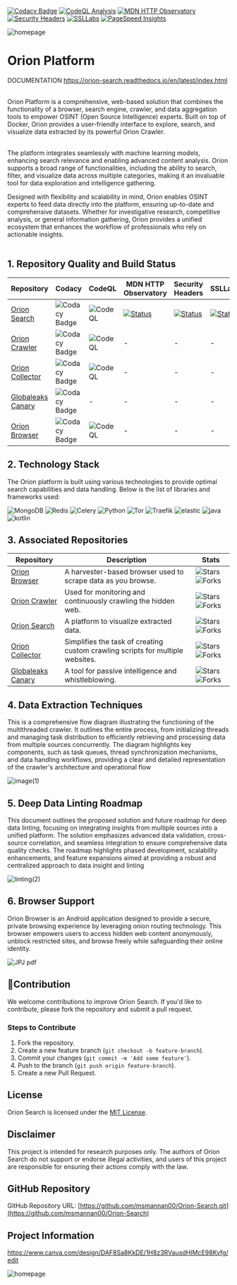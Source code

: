 [![Codacy Badge](https://app.codacy.com/project/badge/Grade/a1f302d35c0f4f8c9293acabc5086512)](https://app.codacy.com/gh/msmannan00/Orion-Search/dashboard?utm_source=gh&utm_medium=referral&utm_content=&utm_campaign=Badge_grade)
[![CodeQL Analysis](https://github.com/msmannan00/Genesis-Search/actions/workflows/github-code-scanning/codeql/badge.svg)](https://github.com/msmannan00/Genesis-Search/actions/workflows/github-code-scanning/codeql)
[![MDN HTTP Observatory](https://img.shields.io/badge/observatory-A%2B-brightgreen)](https://developer.mozilla.org/en-US/observatory/analyze?host=orion.whistleaks.com)
[![Security Headers](https://img.shields.io/badge/security%20headers-A%2B-brightgreen)](https://securityheaders.com/?q=https%3A%2F%orion.whistleaks.com%2F)
[![SSLLabs](https://img.shields.io/static/v1?label=SSLLabs&message=A%2B&color=brightgreen)](https://www.ssllabs.com/ssltest/analyze.html?d=orion.whistleaks.com&latest)
[![PageSpeed Insights](https://img.shields.io/badge/PageSpeed%20Insights-100%25-brightgreen)](https://pagespeed.web.dev/analysis/https-orion-whistleaks-com/r5jf6x7xj5?form_factor=desktop)


![homepage](https://github.com/user-attachments/assets/37fcf444-40be-46c9-8bd8-45a22d824141)

# Orion Platform
DOCUMENTATION https://orion-search.readthedocs.io/en/latest/index.html

<br>
Orion Platform is a comprehensive, web-based solution that combines the functionality of a browser, search engine, crawler, and data aggregation tools to empower OSINT (Open Source Intelligence) experts. Built on top of Docker, Orion provides a user-friendly interface to explore, search, and visualize data extracted by its powerful Orion Crawler.<br><br>

The platform integrates seamlessly with machine learning models, enhancing search relevance and enabling advanced content analysis. Orion supports a broad range of functionalities, including the ability to search, filter, and visualize data across multiple categories, making it an invaluable tool for data exploration and intelligence gathering.<br>

Designed with flexibility and scalability in mind, Orion enables OSINT experts to feed data directly into the platform, ensuring up-to-date and comprehensive datasets. Whether for investigative research, competitive analysis, or general information gathering, Orion provides a unified ecosystem that enhances the workflow of professionals who rely on actionable insights.<br>
<br>

## 1. Repository Quality and Build Status
| Repository                                     | Codacy                                                                                   | CodeQL                                                                                               | MDN HTTP Observatory                                                                                          | Security Headers                                                                                             | SSLLabs                                                                                                      |
|-----------------------------------------------|-----------------------------------------------------------------------------------------|-----------------------------------------------------------------------------------------------------|--------------------------------------------------------------------------------------------------------------|--------------------------------------------------------------------------------------------------------------|-------------------------------------------------------------------------------------------------------------|
| [Orion Search](https://github.com/msmannan00/Orion-Search)   | ![Codacy Badge](https://app.codacy.com/project/badge/Grade/a1f302d35c0f4f8c9293acabc5086512) | ![CodeQL](https://github.com/msmannan00/Orion-Search/actions/workflows/github-code-scanning/codeql/badge.svg)   | [![Status](https://img.shields.io/badge/observatory-A%2B-brightgreen)](https://developer.mozilla.org/en-US/observatory/analyze?host=orion.whistleaks.com) | [![Status](https://img.shields.io/badge/security%20headers-A%2B-brightgreen)](https://securityheaders.com/?q=https%3A%2F%2Forion.whistleaks.com%2F) | [![Status](https://img.shields.io/static/v1?label=SSLLabs&message=A%2B&color=%3CCOLOR%3E)](https://www.ssllabs.com/ssltest/analyze.html?d=orion.whistleaks.com&latest) |
| [Orion Crawler](https://github.com/msmannan00/Orion-Crawler) | ![Codacy Badge](https://app.codacy.com/project/badge/Grade/94c252c8ce904c4cbbc4146a463b4d9e) | ![CodeQL](https://github.com/msmannan00/Orion-Crawler/actions/workflows/github-code-scanning/codeql/badge.svg) | -                                                                                                            | -                                                                                                            | -                                                                                                           |
| [Orion Collector](https://github.com/msmannan00/Orion-Collector) | ![Codacy Badge](https://app.codacy.com/project/badge/Grade/a1f302d35c0f4f8c9293acabc5086512) | ![CodeQL](https://github.com/msmannan00/Orion-Collector/actions/workflows/github-code-scanning/codeql/badge.svg) | -                                                                                                            | -                                                                                                            | -                                                                                                           |
| [Globaleaks Canary](https://github.com/msmannan00/Globaleaks-Canary) | ![Codacy Badge](https://app.codacy.com/project/badge/Grade/1e26f9b0bf504a2e8c5bf0fb22cf9e0b) | -                                                                                                   | -                                                                                                            | -                                                                                                            | -                                                                                                           |
| [Orion Browser](https://github.com/msmannan00/Orion-Browser) | ![Codacy Badge](https://app.codacy.com/project/badge/Grade/94c252c8ce904c4cbbc4146a463b4d9e) | ![CodeQL](https://github.com/msmannan00/Orion-Browser/actions/workflows/github-code-scanning/codeql/badge.svg) | -                                                                                                            | -                                                                                                            | -                                                                                                           |

## 2. Technology Stack

The Orion platform is built using various technologies to provide optimal search capabilities and data handling. Below is the list of libraries and frameworks used:

![MongoDB](https://badgen.net/badge/search-crawler/MongoDB/green)
![Redis](https://badgen.net/badge/search-crawler/Redis/red)
![Celery](https://badgen.net/badge/crawler/Celery/red)
![Python](https://badgen.net/badge/search-crawler/Python/blue)
![Tor](https://badgen.net/badge/search-crawler/Tor/purple)
![Traefik](https://badgen.net/badge/search/Traefik/orange)
![elastic](https://badgen.net/badge/search/elastic/pink)
![java](https://badgen.net/badge/browser/java/cyan)
![kotlin](https://badgen.net/badge/browser/kotlin/yellow)

## 3. Associated Repositories

| Repository                                                                 | Description                                                                                                 | Stats                                                                                                     |
|----------------------------------------------------------------------------|-------------------------------------------------------------------------------------------------------------|---------------------------------------------------------------------------------------|
| [Orion Browser](https://github.com/msmannan00/Orion-Browser)               | A harvester-based browser used to scrape data as you browse.                                             | ![Stars](https://img.shields.io/github/stars/msmannan00/Orion-Browser?style=social) ![Forks](https://img.shields.io/github/forks/msmannan00/Orion-Browser?style=social) |
| [Orion Crawler](https://github.com/msmannan00/Orion-Crawler)               | Used for monitoring and continuously crawling the hidden web.                                            | ![Stars](https://img.shields.io/github/stars/msmannan00/Orion-Crawler?style=social) ![Forks](https://img.shields.io/github/forks/msmannan00/Orion-Crawler?style=social) |
| [Orion Search](https://github.com/msmannan00/Orion-Search)                 | A platform to visualize extracted data.                                                                 | ![Stars](https://img.shields.io/github/stars/msmannan00/Orion-Search?style=social) ![Forks](https://img.shields.io/github/forks/msmannan00/Orion-Search?style=social) |
| [Orion Collector](https://github.com/msmannan00/Orion-Collector)           | Simplifies the task of creating custom crawling scripts for multiple websites.                          | ![Stars](https://img.shields.io/github/stars/msmannan00/Orion-Collector?style=social) ![Forks](https://img.shields.io/github/forks/msmannan00/Orion-Collector?style=social) |
| [Globaleaks Canary](https://github.com/msmannan00/Globaleaks-Canary)       | A tool for passive intelligence and whistleblowing.                                                     | ![Stars](https://img.shields.io/github/stars/msmannan00/Globaleaks-Canary?style=social) ![Forks](https://img.shields.io/github/forks/msmannan00/Globaleaks-Canary?style=social) |


## 4. Data Extraction Techniques
This is a comprehensive flow diagram illustrating the functioning of the multithreaded crawler. It outlines the entire process, from initializing threads and managing task distribution to efficiently retrieving and processing data from multiple sources concurrently. The diagram highlights key components, such as task queues, thread synchronization mechanisms, and data handling workflows, providing a clear and detailed representation of the crawler's architecture and operational flow

![image(1)](https://github.com/user-attachments/assets/696cf009-a0f3-4995-91fe-58e53b128825)


## 5. Deep Data Linting Roadmap
This document outlines the proposed solution and future roadmap for deep data linting, focusing on integrating insights from multiple sources into a unified platform. The solution emphasizes advanced data validation, cross-source correlation, and seamless integration to ensure comprehensive data quality checks. The roadmap highlights phased development, scalability enhancements, and feature expansions aimed at providing a robust and centralized approach to data insight and linting

![linting(2)](https://github.com/user-attachments/assets/ce1885dc-e701-45f6-89ab-9f412b057373)

## 6. Browser Support

Orion Browser is an Android application designed to provide a secure, private browsing experience by leveraging onion routing technology. This browser empowers users to access hidden web content anonymously, unblock restricted sites, and browse freely while safeguarding their online identity.

![JPJ pdf](https://github.com/user-attachments/assets/399fd130-988d-4e0d-acef-2f60d6220a81)

## 🌟Contribution

We welcome contributions to improve Orion Search. If you'd like to contribute, please fork the repository and submit a pull request.

### Steps to Contribute

1. Fork the repository.  
2. Create a new feature branch (`git checkout -b feature-branch`).  
3. Commit your changes (`git commit -m 'Add some feature'`).  
4. Push to the branch (`git push origin feature-branch`).  
5. Create a new Pull Request.

## License

Orion Search is licensed under the [MIT License](LICENSE).

## Disclaimer

This project is intended for research purposes only. The authors of Orion Search do not support or endorse illegal activities, and users of this project are responsible for ensuring their actions comply with the law.

## GitHub Repository

GitHub Repository URL: [https://github.com/msmannan00/Orion-Search.git](https://github.com/msmannan00/Orion-Search)

## Project Information

https://www.canva.com/design/DAF8Sa8KkDE/1H8z3RVausdHIMcE98Kvfg/edit

![homepage](https://github.com/user-attachments/assets/37fcf444-40be-46c9-8bd8-45a22d824141)
